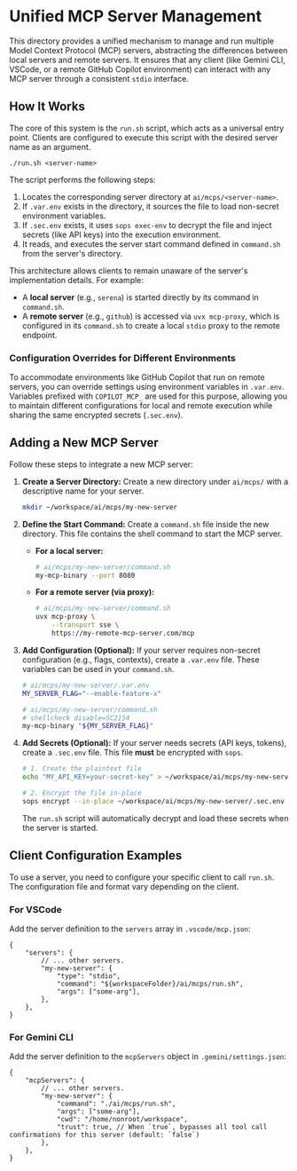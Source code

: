 # Unified MCP Server Management

This directory provides a unified mechanism to manage and run multiple Model Context Protocol (MCP) servers, abstracting the differences between local servers and remote servers. It ensures that any client (like Gemini CLI, VSCode, or a remote GitHub Copilot environment) can interact with any MCP server through a consistent `stdio` interface.

## How It Works

The core of this system is the `run.sh` script, which acts as a universal entry point. Clients are configured to execute this script with the desired server name as an argument.

`./run.sh <server-name>`

The script performs the following steps:

1.  Locates the corresponding server directory at `ai/mcps/<server-name>`.
2.  If `.var.env` exists in the directory, it sources the file to load non-secret environment variables.
3.  If `.sec.env` exists, it uses `sops exec-env` to decrypt the file and inject secrets (like API keys) into the execution environment.
4.  It reads, and executes the server start command defined in `command.sh` from the server's directory.

This architecture allows clients to remain unaware of the server's implementation details. For example:

- A **local server** (e.g., `serena`) is started directly by its command in `command.sh`.
- A **remote server** (e.g., `github`) is accessed via `uvx mcp-proxy`, which is configured in its `command.sh` to create a local `stdio` proxy to the remote endpoint.

### Configuration Overrides for Different Environments

To accommodate environments like GitHub Copilot that run on remote servers, you can override settings using environment variables in `.var.env`. Variables prefixed with `COPILOT_MCP_` are used for this purpose, allowing you to maintain different configurations for local and remote execution while sharing the same encrypted secrets (`.sec.env`).

## Adding a New MCP Server

Follow these steps to integrate a new MCP server:

1.  **Create a Server Directory:**
    Create a new directory under `ai/mcps/` with a descriptive name for your server.

    ```sh
    mkdir ~/workspace/ai/mcps/my-new-server
    ```

2.  **Define the Start Command:**
    Create a `command.sh` file inside the new directory. This file contains the shell command to start the MCP server.
    - **For a local server:**

      ```sh
      # ai/mcps/my-new-server/command.sh
      my-mcp-binary --port 8080
      ```

    - **For a remote server (via proxy):**
      ```sh
      # ai/mcps/my-new-server/command.sh
      uvx mcp-proxy \
          --transport sse \
          https://my-remote-mcp-server.com/mcp
      ```

3.  **Add Configuration (Optional):**
    If your server requires non-secret configuration (e.g., flags, contexts), create a `.var.env` file. These variables can be used in your `command.sh`.

    ```sh
    # ai/mcps/my-new-server/.var.env
    MY_SERVER_FLAG="--enable-feature-x"
    ```

    ```sh
    # ai/mcps/my-new-server/command.sh
    # shellcheck disable=SC2154
    my-mcp-binary "${MY_SERVER_FLAG}"
    ```

4.  **Add Secrets (Optional):**
    If your server needs secrets (API keys, tokens), create a `.sec.env` file. This file **must** be encrypted with `sops`.

    ```sh
    # 1. Create the plaintext file
    echo "MY_API_KEY=your-secret-key" > ~/workspace/ai/mcps/my-new-server/.sec.env

    # 2. Encrypt the file in-place
    sops encrypt --in-place ~/workspace/ai/mcps/my-new-server/.sec.env
    ```

    The `run.sh` script will automatically decrypt and load these secrets when the server is started.

## Client Configuration Examples

To use a server, you need to configure your specific client to call `run.sh`. The configuration file and format vary depending on the client.

### For VSCode

Add the server definition to the `servers` array in `.vscode/mcp.json`:

```jsonc
{
	"servers": {
		// ... other servers.
		"my-new-server": {
			"type": "stdio",
			"command": "${workspaceFolder}/ai/mcps/run.sh",
			"args": ["some-arg"],
		},
	},
}
```

### For Gemini CLI

Add the server definition to the `mcpServers` object in `.gemini/settings.json`:

```jsonc
{
	"mcpServers": {
		// ... other servers.
		"my-new-server": {
			"command": "./ai/mcps/run.sh",
			"args": ["some-arg"],
			"cwd": "/home/nonroot/workspace",
			"trust": true, // When `true`, bypasses all tool call confirmations for this server (default: `false`)
		},
	},
}
```
